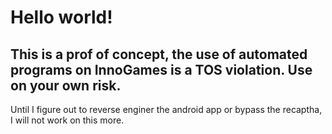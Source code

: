 # Hello world!

## This is a prof of concept, the use of automated programs on InnoGames is a TOS violation. Use on your own risk.

Until I figure out to reverse enginer the android app or bypass the recaptha, I will not work on this more.

